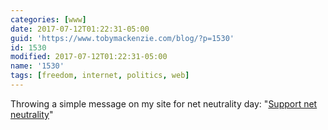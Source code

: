 ```yaml
---
categories: [www]
date: 2017-07-12T01:22:31-05:00
guid: 'https://www.tobymackenzie.com/blog/?p=1530'
id: 1530
modified: 2017-07-12T01:22:31-05:00
name: '1530'
tags: [freedom, internet, politics, web]
---
```


Throwing a simple message on my site for net neutrality day: "[Support net neutrality](https://www.battleforthenet.com/)"
